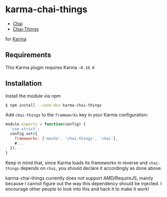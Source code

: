 karma-chai-things
================

  * [Chai](http://chaijs.com)
  * [Chai-Things](http://chaijs.com/plugins/chai-things)

for [Karma](http://karma-runner.github.io)

Requirements
------------

This Karma plugin requires Karma `~0.10.0`

Installation
------------

Install the module via npm

```sh
$ npm install --save-dev karma-chai-things
```

Add `chai-things` to the `frameworks` key in your Karma configuration:

```js
module.exports = function(config) {
  'use strict';
  config.set({
    frameworks: ['mocha', 'chai-things', 'chai'],
    #...
  });
}
```

Keep in mind that, since Karma loads its frameworks in reverse and `chai-things` depends on `chai`, you should declare it accordingly as done above.

karma-chai-things currently does not support AMD/RequireJS, mainly because I cannot figure out the way this dependency should be injected. I encourage other people to look into this and hack it to make it work!
